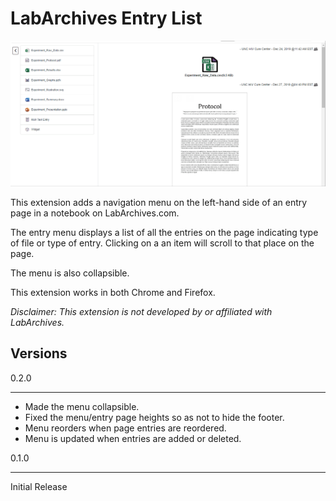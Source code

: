 # LabArchives Entry List

![Menu Demo](src/images/demo.gif)

This extension adds a navigation menu on the left-hand side of an entry page in a notebook on LabArchives.com.  

The entry menu displays a list of all the entries on the page indicating type of file or type of entry.  Clicking on a an item will scroll to that place on the page.

The menu is also collapsible.

This extension works in both Chrome and Firefox.

*Disclaimer: This extension is not developed by or affiliated with LabArchives.*

## Versions

0.2.0
***
- Made the menu collapsible.  
- Fixed the menu/entry page heights so as not to hide the footer.
- Menu reorders when page entries are reordered.
- Menu is updated when entries are added or deleted.

0.1.0
***
Initial Release